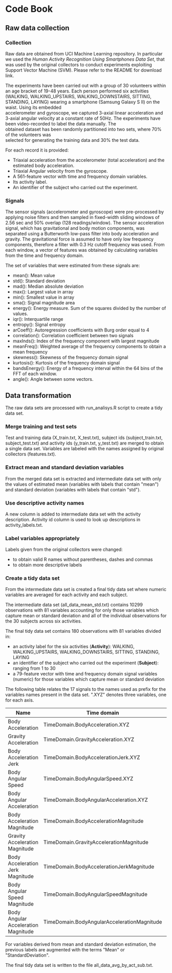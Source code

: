Code Book
========
  
Raw data collection
-------------------
  
### Collection
  
  Raw data are obtained from UCI Machine Learning repository. In particular 
  we used the *Human Activity Recognition Using Smartphones Data Set*,
  that was used by the original collectors to conduct experiments exploiting
  Support Vector Machine (SVM).  Please refer to the README for download link.
    
  The experiments have been carried out with a group of 30 volunteers within an age bracket of 19-48     years. Each person performed six activities (WALKING, WALKING_UPSTAIRS, WALKING_DOWNSTAIRS, SITTING,   STANDING, LAYING) wearing a smartphone (Samsung Galaxy S II) on the waist. Using its embedded   
  accelerometer and gyroscope, we captured 3-axial linear acceleration and 3-axial angular velocity at   a constant rate of 50Hz. The experiments have been video-recorded to label the data manually. The   
  obtained dataset has been randomly partitioned into two sets, where 70% of the volunteers was   
  selected for generating the training data and 30% the test data. 
  
  For each record it is provided:

  * Triaxial acceleration from the accelerometer (total acceleration) and the estimated body acceleration.
  * Triaxial Angular velocity from the gyroscope. 
  * A 561-feature vector with time and frequency domain variables. 
  * Its activity label. 
  * An identifier of the subject who carried out the experiment.

### Signals
  
  The sensor signals (accelerometer and gyroscope) were pre-processed by applying noise filters and then sampled in fixed-width sliding windows of 2.56 sec and 50% overlap (128 readings/window). The sensor acceleration signal, which has gravitational and body motion components, was separated using a  Butterworth low-pass filter into body acceleration and gravity. The gravitational force is assumed to have only low frequency components, therefore a filter with 0.3 Hz cutoff frequency was used. From each window, a vector of features was obtained by calculating variables from the time and frequency domain.  
    
  The set of variables that were estimated from these signals are:

*  mean(): Mean value
*  std(): Standard deviation
*  mad(): Median absolute deviation 
*  max(): Largest value in array
*  min(): Smallest value in array
*  sma(): Signal magnitude area
*  energy(): Energy measure. Sum of the squares divided by the number of values. 
*  iqr(): Interquartile range 
*  entropy(): Signal entropy
*  arCoeff(): Autoregression coefficients with Burg order equal to 4
*  correlation(): Correlation coefficient between two signals
*  maxInds(): Index of the frequency component with largest magnitude
*  meanFreq(): Weighted average of the frequency components to obtain a mean frequency
*  skewness(): Skewness of the frequency domain signal 
*  kurtosis(): Kurtosis of the frequency domain signal 
*  bandsEnergy(): Energy of a frequency interval within the 64 bins of the FFT of each window.
*  angle(): Angle between some vectors.
    

    
Data transformation
-------------------
    
The raw data sets are processed with run_analisys.R script to create a tidy data set.
    
### Merge training and test sets
    
Test and training data (X_train.txt, X_test.txt), subject ids (subject_train.txt,
subject_test.txt) and activity ids (y_train.txt, y_test.txt) are merged to obtain
a single data set. Variables are labeled with the names assigned by original
collectors (features.txt).
    
### Extract mean and standard deviation variables
    
From the merged data set is extracted and intermediate data set with only the
values of estimated mean (variables with labels that contain "mean") and standard
deviation (variables with labels that contain "std").
    
### Use descriptive activity names
    
A new column is added to intermediate data set with the activity description.
Activity id column is used to look up descriptions in activity_labels.txt.
    
### Label variables appropriately
    
Labels given from the original collectors were changed:
* to obtain valid R names without parentheses, dashes and commas
* to obtain more descriptive labels
    
### Create a tidy data set
    
From the intermediate data set is created a final tidy data set where numeric
variables are averaged for each activity and each subject.

The intermediate data set (all_data_mean_std.txt) contains 10299 observations with 81 variables accounting for only those variables which capture mean or standard deviation and all of the
individual observations for the 30 subjects across six activities.
    
The final tidy data set contains 180 observations with 81 variables divided in:
    
*  an activity label for the six activities (__Activity__): WALKING, WALKING_UPSTAIRS, WALKING_DOWNSTAIRS, SITTING, STANDING, LAYING
*  an identifier of the subject who carried out the experiment (__Subject__):
   ranging from 1 to 30
*  a 79-feature vector with time and frequency domain signal variables (numeric) for those
  variables which capture mean or standard deviation
    
The following table relates the 17 signals to the names used as prefix for the
variables names present in the data set. ".XYZ" denotes three variables, one for each axis.
    
Name                                  | Time domain                                 | Frequency domain
------------------------------------- | ------------------------------------------- | ------------------------------------------------
Body Acceleration                     | TimeDomain.BodyAcceleration.XYZ             |  FrequencyDomain.BodyAcceleration.XYZ
Gravity Acceleration                  | TimeDomain.GravityAcceleration.XYZ          |
Body Acceleration Jerk                | TimeDomain.BodyAccelerationJerk.XYZ         |  FrequencyDomain.BodyAccelerationJerk.XYZ
Body Angular Speed                    | TimeDomain.BodyAngularSpeed.XYZ             |  FrequencyDomain.BodyAngularSpeed.XYZ
Body Angular Acceleration             | TimeDomain.BodyAngularAcceleration.XYZ      |
Body Acceleration Magnitude           | TimeDomain.BodyAccelerationMagnitude        |  FrequencyDomain.BodyAccelerationMagnitude
Gravity Acceleration Magnitude        | TimeDomain.GravityAccelerationMagnitude     |
Body Acceleration Jerk Magnitude      | TimeDomain.BodyAccelerationJerkMagnitude    |  FrequencyDomain.BodyAccelerationJerkMagnitude
Body Angular Speed Magnitude          | TimeDomain.BodyAngularSpeedMagnitude        |  FrequencyDomain.BodyAngularSpeedMagnitude
Body Angular Acceleration Magnitude   | TimeDomain.BodyAngularAccelerationMagnitude |  FrequencyDomain.BodyAngularAccelerationMagnitude
    
For variables derived from mean and standard deviation estimation, the previous labels
are augmented with the terms "Mean" or "StandardDeviation".
    
The final tidy data set is written to the file all_data_avg_by_act_sub.txt.
    